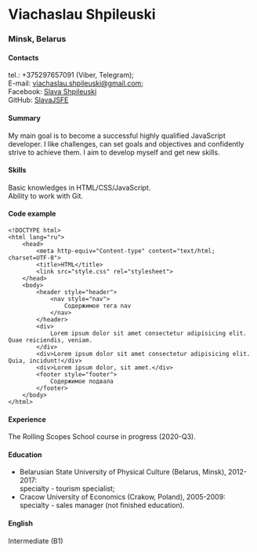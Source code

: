 # Viachaslau Shpileuski
### Minsk, Belarus
#### Contacts  
tel.: +375297657091 (Viber, Telegram);  
E-mail: viachaslau.shpileuski@gmail.com;  
Facebook: [Slava Shpileuski](https://www.facebook.com/shadewarior)  
GitHub: [SlavaJSFE](https://github.com/SlavaJSFE)
#### Summary
My main goal is to become a successful highly qualified JavaScript developer. I like challenges, can set goals and objectives and confidently strive to achieve them. I aim to develop myself and get new skills.
#### Skills
Basic knowledges in HTML/CSS/JavaScript.  
Ability to work with Git.
#### Code example
```
<!DOCTYPE html>
<html lang="ru">
	<head>
		<meta http-equiv="Content-type" content="text/html; charset=UTF-8">
		<title>HTML</title>
		<link src="style.css" rel="stylesheet">
	</head>
	<body>
		<header style="header">
			<nav style="nav">
				Содержимое тега nav
			</nav>
		</header>
		<div>
			Lorem ipsum dolor sit amet consectetur adipisicing elit. Quae reiciendis, veniam.
		</div>
		<div>Lorem ipsum dolor sit amet consectetur adipisicing elit. Quia, incidunt!</div>
		<div>Lorem ipsum dolor, sit amet.</div>
		<footer style="footer">
			Содержимое подвала
		</footer>
	</body>
</html>
```
#### Experience
The Rolling Scopes School course in progress (2020-Q3).
#### Education
* Belarusian State University of Physical Culture (Belarus, Minsk), 2012-2017:  
specialty - tourism specialist;
* Cracow University of Economics (Crakow, Poland), 2005-2009:  
specialty - sales manager (not finished education).
#### English
Intermediate (B1)
